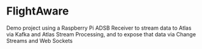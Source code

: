 # FlightAware
Demo project using a Raspberry Pi ADSB Receiver to stream data to Atlas via Kafka and Atlas Stream Processing, and to expose that data via Change Streams and Web Sockets
